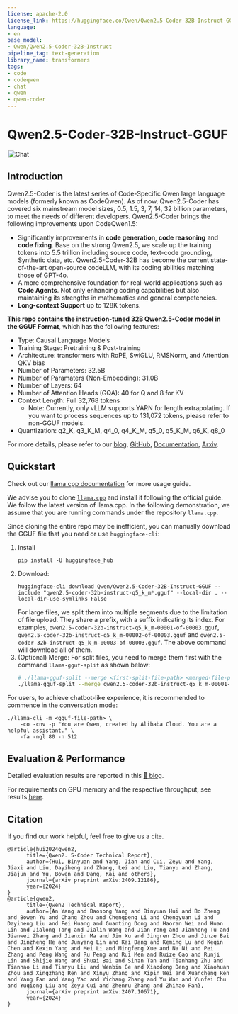 ```yaml
---
license: apache-2.0
license_link: https://huggingface.co/Qwen/Qwen2.5-Coder-32B-Instruct-GGUF/blob/main/LICENSE
language:
- en
base_model:
- Qwen/Qwen2.5-Coder-32B-Instruct
pipeline_tag: text-generation
library_name: transformers
tags:
- code
- codeqwen
- chat
- qwen
- qwen-coder
---
```



# Qwen2.5-Coder-32B-Instruct-GGUF
<a href="https://chat.qwenlm.ai/" target="_blank" style="margin: 2px;">
    <img alt="Chat" src="https://img.shields.io/badge/%F0%9F%92%9C%EF%B8%8F%20Qwen%20Chat%20-536af5" style="display: inline-block; vertical-align: middle;"/>
</a>

## Introduction

Qwen2.5-Coder is the latest series of Code-Specific Qwen large language models (formerly known as CodeQwen). As of now, Qwen2.5-Coder has covered six mainstream model sizes, 0.5, 1.5, 3, 7, 14, 32 billion parameters, to meet the needs of different developers. Qwen2.5-Coder brings the following improvements upon CodeQwen1.5:

- Significantly improvements in **code generation**, **code reasoning** and **code fixing**. Base on the strong Qwen2.5, we scale up the training tokens into 5.5 trillion including source code, text-code grounding, Synthetic data, etc. Qwen2.5-Coder-32B has become the current state-of-the-art open-source codeLLM, with its coding abilities matching those of GPT-4o.
- A more comprehensive foundation for real-world applications such as **Code Agents**. Not only enhancing coding capabilities but also maintaining its strengths in mathematics and general competencies.
- **Long-context Support** up to 128K tokens.

**This repo contains the instruction-tuned 32B Qwen2.5-Coder model in the GGUF Format**, which has the following features:
- Type: Causal Language Models
- Training Stage: Pretraining & Post-training
- Architecture: transformers with RoPE, SwiGLU, RMSNorm, and Attention QKV bias
- Number of Parameters: 32.5B
- Number of Paramaters (Non-Embedding): 31.0B
- Number of Layers: 64
- Number of Attention Heads (GQA): 40 for Q and 8 for KV
- Context Length: Full 32,768 tokens
  - Note: Currently, only vLLM supports YARN for length extrapolating. If you want to process sequences up to 131,072 tokens, please refer to non-GGUF models.
- Quantization: q2_K, q3_K_M, q4_0, q4_K_M, q5_0, q5_K_M, q6_K, q8_0

For more details, please refer to our [blog](https://qwenlm.github.io/blog/qwen2.5-coder-family/), [GitHub](https://github.com/QwenLM/Qwen2.5-Coder), [Documentation](https://qwen.readthedocs.io/en/latest/), [Arxiv](https://arxiv.org/abs/2409.12186).

## Quickstart

Check out our [llama.cpp documentation](https://qwen.readthedocs.io/en/latest/run_locally/llama.cpp.html) for more usage guide.

We advise you to clone [`llama.cpp`](https://github.com/ggerganov/llama.cpp) and install it following the official guide. We follow the latest version of llama.cpp. 
In the following demonstration, we assume that you are running commands under the repository `llama.cpp`.

Since cloning the entire repo may be inefficient, you can manually download the GGUF file that you need or use `huggingface-cli`:
1. Install
   ```shell
   pip install -U huggingface_hub
   ```
2. Download:
   ```shell
   huggingface-cli download Qwen/Qwen2.5-Coder-32B-Instruct-GGUF --include "qwen2.5-coder-32b-instruct-q5_k_m*.gguf" --local-dir . --local-dir-use-symlinks False
   ```
   For large files, we split them into multiple segments due to the limitation of file upload. They share a prefix, with a suffix indicating its index. For examples, `qwen2.5-coder-32b-instruct-q5_k_m-00001-of-00003.gguf`, `qwen2.5-coder-32b-instruct-q5_k_m-00002-of-00003.gguf` and `qwen2.5-coder-32b-instruct-q5_k_m-00003-of-00003.gguf`. The above command will download all of them.
3. (Optional) Merge:
   For split files, you need to merge them first with the command `llama-gguf-split` as shown below:
   ```bash
   # ./llama-gguf-split --merge <first-split-file-path> <merged-file-path>
   ./llama-gguf-split --merge qwen2.5-coder-32b-instruct-q5_k_m-00001-of-00003.gguf qwen2.5-coder-32b-instruct-q5_k_m.gguf
   ```

For users, to achieve chatbot-like experience, it is recommended to commence in the conversation mode:

```shell
./llama-cli -m <gguf-file-path> \
    -co -cnv -p "You are Qwen, created by Alibaba Cloud. You are a helpful assistant." \
    -fa -ngl 80 -n 512
```


## Evaluation & Performance

Detailed evaluation results are reported in this [📑 blog](https://qwenlm.github.io/blog/qwen2.5-coder-family/).

For requirements on GPU memory and the respective throughput, see results [here](https://qwen.readthedocs.io/en/latest/benchmark/speed_benchmark.html).

## Citation

If you find our work helpful, feel free to give us a cite.

```
@article{hui2024qwen2,
      title={Qwen2. 5-Coder Technical Report},
      author={Hui, Binyuan and Yang, Jian and Cui, Zeyu and Yang, Jiaxi and Liu, Dayiheng and Zhang, Lei and Liu, Tianyu and Zhang, Jiajun and Yu, Bowen and Dang, Kai and others},
      journal={arXiv preprint arXiv:2409.12186},
      year={2024}
}
@article{qwen2,
      title={Qwen2 Technical Report}, 
      author={An Yang and Baosong Yang and Binyuan Hui and Bo Zheng and Bowen Yu and Chang Zhou and Chengpeng Li and Chengyuan Li and Dayiheng Liu and Fei Huang and Guanting Dong and Haoran Wei and Huan Lin and Jialong Tang and Jialin Wang and Jian Yang and Jianhong Tu and Jianwei Zhang and Jianxin Ma and Jin Xu and Jingren Zhou and Jinze Bai and Jinzheng He and Junyang Lin and Kai Dang and Keming Lu and Keqin Chen and Kexin Yang and Mei Li and Mingfeng Xue and Na Ni and Pei Zhang and Peng Wang and Ru Peng and Rui Men and Ruize Gao and Runji Lin and Shijie Wang and Shuai Bai and Sinan Tan and Tianhang Zhu and Tianhao Li and Tianyu Liu and Wenbin Ge and Xiaodong Deng and Xiaohuan Zhou and Xingzhang Ren and Xinyu Zhang and Xipin Wei and Xuancheng Ren and Yang Fan and Yang Yao and Yichang Zhang and Yu Wan and Yunfei Chu and Yuqiong Liu and Zeyu Cui and Zhenru Zhang and Zhihao Fan},
      journal={arXiv preprint arXiv:2407.10671},
      year={2024}
}
```
